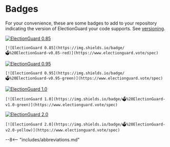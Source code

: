 # Badges

For your convenience, these are some badges to add to your repository indicating the version of ElectionGuard your code supports. See [versioning].

[![ElectionGuard 0.85][badge-0.85]][spec]
```
[![ElectionGuard 0.85](https://img.shields.io/badge/🗳%20ElectionGuard-v0.85-red)](https://www.electionguard.vote/spec)
```

[![ElectionGuard 0.95][badge-0.95]][spec]
```
[![ElectionGuard 0.95](https://img.shields.io/badge/🗳%20ElectionGuard-v0.95-green)](https://www.electionguard.vote/spec)
```

[![ElectionGuard 1.0][badge-1.0]][spec]
```
[![ElectionGuard 1.0](https://img.shields.io/badge/🗳%20ElectionGuard-v1.0-green)](https://www.electionguard.vote/spec)
```

[![ElectionGuard 2.0][badge-2.0]][spec]
```
[![ElectionGuard 2.0](https://img.shields.io/badge/🗳%20ElectionGuard-v2.0-yellow)](https://www.electionguard.vote/spec)
```

<!-- Links -->
[spec]: https://www.electionguard.vote/spec
[versioning]: ./Versioning.md
[badge-0.85]: https://img.shields.io/badge/🗳%20ElectionGuard-v0.85-red
[badge-0.95]: https://img.shields.io/badge/🗳%20ElectionGuard-v0.95-green
[badge-1.0]: https://img.shields.io/badge/🗳%20ElectionGuard-v1.0-green
[badge-2.0]: https://img.shields.io/badge/🗳%20ElectionGuard-v2.0-yellow

--8<-- "includes/abbreviations.md"